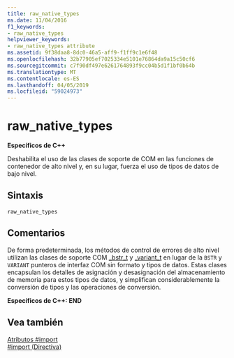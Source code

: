 ```yaml
---
title: raw_native_types
ms.date: 11/04/2016
f1_keywords:
- raw_native_types
helpviewer_keywords:
- raw_native_types attribute
ms.assetid: 9f38daa8-8dc0-46a5-aff9-f1ff9c1e6f48
ms.openlocfilehash: 32b77905ef7025334e5101e76864da9a15c50cf6
ms.sourcegitcommit: c7f90df497e6261764893f9cc04b5d1f1bf0b64b
ms.translationtype: MT
ms.contentlocale: es-ES
ms.lasthandoff: 04/05/2019
ms.locfileid: "59024973"
---
```

# <a name="rawnativetypes"></a>raw_native_types
**Específicos de C++**

Deshabilita el uso de las clases de soporte de COM en las funciones de contenedor de alto nivel y, en su lugar, fuerza el uso de tipos de datos de bajo nivel.

## <a name="syntax"></a>Sintaxis

```
raw_native_types
```

## <a name="remarks"></a>Comentarios

De forma predeterminada, los métodos de control de errores de alto nivel utilizan las clases de soporte COM [_bstr_t](../cpp/bstr-t-class.md) y [_variant_t](../cpp/variant-t-class.md) en lugar de la `BSTR` y `VARIANT` punteros de interfaz COM sin formato y tipos de datos. Estas clases encapsulan los detalles de asignación y desasignación del almacenamiento de memoria para estos tipos de datos, y simplifican considerablemente la conversión de tipos y las operaciones de conversión.

**Específicos de C++: END**

## <a name="see-also"></a>Vea también

[Atributos #import](../preprocessor/hash-import-attributes-cpp.md)<br/>
[#import (Directiva)](../preprocessor/hash-import-directive-cpp.md)